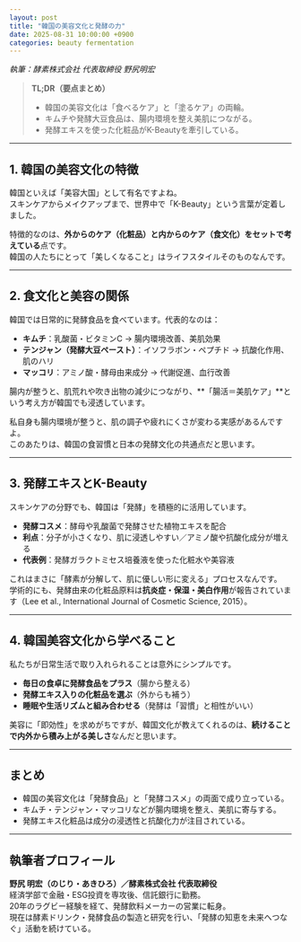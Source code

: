 ```yaml
---
layout: post
title: "韓国の美容文化と発酵の力"
date: 2025-08-31 10:00:00 +0900
categories: beauty fermentation
---
```


*執筆：酵素株式会社 代表取締役 野尻明宏*

> **TL;DR（要点まとめ）**  
> - 韓国の美容文化は「食べるケア」と「塗るケア」の両輪。  
> - キムチや発酵大豆食品は、腸内環境を整え美肌につながる。  
> - 発酵エキスを使った化粧品がK-Beautyを牽引している。  

---

## 1. 韓国の美容文化の特徴

韓国といえば「美容大国」として有名ですよね。  
スキンケアからメイクアップまで、世界中で「K-Beauty」という言葉が定着しました。  

特徴的なのは、**外からのケア（化粧品）と内からのケア（食文化）をセットで考えている**点です。  
韓国の人たちにとって「美しくなること」はライフスタイルそのものなんです。  

---

## 2. 食文化と美容の関係

韓国では日常的に発酵食品を食べています。代表的なのは：  

- **キムチ**：乳酸菌・ビタミンC → 腸内環境改善、美肌効果  
- **テンジャン（発酵大豆ペースト）**：イソフラボン・ペプチド → 抗酸化作用、肌のハリ  
- **マッコリ**：アミノ酸・酵母由来成分 → 代謝促進、血行改善  

腸内が整うと、肌荒れや吹き出物の減少につながり、**「腸活＝美肌ケア」**という考え方が韓国でも浸透しています。  

私自身も腸内環境が整うと、肌の調子や疲れにくさが変わる実感があるんですよ。  
このあたりは、韓国の食習慣と日本の発酵文化の共通点だと思います。  

---

## 3. 発酵エキスとK-Beauty

スキンケアの分野でも、韓国は「発酵」を積極的に活用しています。  

- **発酵コスメ**：酵母や乳酸菌で発酵させた植物エキスを配合  
- **利点**：分子が小さくなり、肌に浸透しやすい／アミノ酸や抗酸化成分が増える  
- **代表例**：発酵ガラクトミセス培養液を使った化粧水や美容液  

これはまさに「酵素が分解して、肌に優しい形に変える」プロセスなんです。  
学術的にも、発酵由来の化粧品原料は**抗炎症・保湿・美白作用**が報告されています（Lee et al., International Journal of Cosmetic Science, 2015）。  

---

## 4. 韓国美容文化から学べること

私たちが日常生活で取り入れられることは意外にシンプルです。  

- **毎日の食卓に発酵食品をプラス**（腸から整える）  
- **発酵エキス入りの化粧品を選ぶ**（外からも補う）  
- **睡眠や生活リズムと組み合わせる**（発酵は「習慣」と相性がいい）  

美容に「即効性」を求めがちですが、韓国文化が教えてくれるのは、**続けることで内外から積み上がる美しさ**なんだと思います。  

---

## まとめ

- 韓国の美容文化は「発酵食品」と「発酵コスメ」の両面で成り立っている。  
- キムチ・テンジャン・マッコリなどが腸内環境を整え、美肌に寄与する。  
- 発酵エキス化粧品は成分の浸透性と抗酸化力が注目されている。  

---

## 執筆者プロフィール

**野尻 明宏（のじり・あきひろ）／酵素株式会社 代表取締役**  
経済学部で金融・ESG投資を専攻後、信託銀行に勤務。  
20年のラグビー経験を経て、発酵飲料メーカーの営業に転身。  
現在は酵素ドリンク・発酵食品の製造と研究を行い、「発酵の知恵を未来へつなぐ」活動を続けている。  
